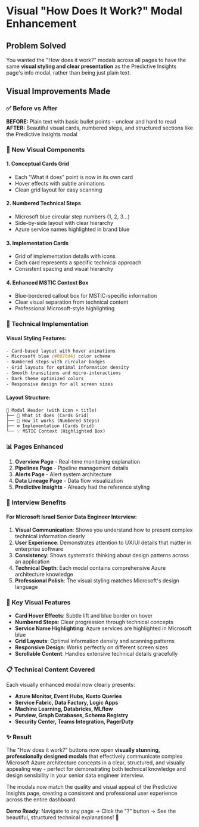 # Visual "How Does It Work?" Modal Enhancement

## Problem Solved
You wanted the "How does it work?" modals across all pages to have the same **visual styling and clear presentation** as the Predictive Insights page's info modal, rather than being just plain text.

## Visual Improvements Made

### ✅ **Before vs After**

**BEFORE:** Plain text with basic bullet points - unclear and hard to read
**AFTER:** Beautiful visual cards, numbered steps, and structured sections like the Predictive Insights modal

### 🎨 **New Visual Components**

#### 1. **Conceptual Cards Grid**
- Each "What it does" point is now in its own card
- Hover effects with subtle animations
- Clean grid layout for easy scanning

#### 2. **Numbered Technical Steps**  
- Microsoft blue circular step numbers (1, 2, 3...)
- Side-by-side layout with clear hierarchy
- Azure service names highlighted in brand blue

#### 3. **Implementation Cards**
- Grid of implementation details with icons
- Each card represents a specific technical approach
- Consistent spacing and visual hierarchy

#### 4. **Enhanced MSTIC Context Box**
- Blue-bordered callout box for MSTIC-specific information
- Clear visual separation from technical content
- Professional Microsoft-style highlighting

### 🔧 **Technical Implementation**

#### Visual Styling Features:
```css
- Card-based layout with hover animations
- Microsoft blue (#0078d4) color scheme
- Numbered steps with circular badges
- Grid layouts for optimal information density
- Smooth transitions and micro-interactions
- Dark theme optimized colors
- Responsive design for all screen sizes
```

#### Layout Structure:
```
📱 Modal Header (with icon + title)
├── 🎯 What it does (Cards Grid)
├── 🔧 How it works (Numbered Steps)  
├── ⚙️ Implementation (Cards Grid)
└── 💡 MSTIC Context (Highlighted Box)
```

### 📊 **Pages Enhanced**

1. **Overview Page** - Real-time monitoring explanation
2. **Pipelines Page** - Pipeline management details  
3. **Alerts Page** - Alert system architecture
4. **Data Lineage Page** - Data flow visualization
5. **Predictive Insights** - Already had the reference styling

### 🎯 **Interview Benefits**

#### For Microsoft Israel Senior Data Engineer Interview:

1. **Visual Communication**: Shows you understand how to present complex technical information clearly
2. **User Experience**: Demonstrates attention to UX/UI details that matter in enterprise software
3. **Consistency**: Shows systematic thinking about design patterns across an application
4. **Technical Depth**: Each modal contains comprehensive Azure architecture knowledge
5. **Professional Polish**: The visual styling matches Microsoft's design language

### 🚀 **Key Visual Features**

- **Card Hover Effects**: Subtle lift and blue border on hover
- **Numbered Steps**: Clear progression through technical concepts
- **Service Name Highlighting**: Azure services are highlighted in Microsoft blue
- **Grid Layouts**: Optimal information density and scanning patterns
- **Responsive Design**: Works perfectly on different screen sizes
- **Scrollable Content**: Handles extensive technical details gracefully

### 📋 **Technical Content Covered**

Each visually enhanced modal now clearly presents:

- **Azure Monitor, Event Hubs, Kusto Queries**
- **Service Fabric, Data Factory, Logic Apps** 
- **Machine Learning, Databricks, MLflow**
- **Purview, Graph Databases, Schema Registry**
- **Security Center, Teams Integration, PagerDuty**

### ✨ **Result**

The "How does it work?" buttons now open **visually stunning, professionally designed modals** that effectively communicate complex Microsoft Azure architecture concepts in a clear, structured, and visually appealing way - perfect for demonstrating both technical knowledge and design sensibility in your senior data engineer interview.

The modals now match the quality and visual appeal of the Predictive Insights page, creating a consistent and professional user experience across the entire dashboard.

**Demo Ready**: Navigate to any page → Click the "?" button → See the beautiful, structured technical explanations! 🎉
